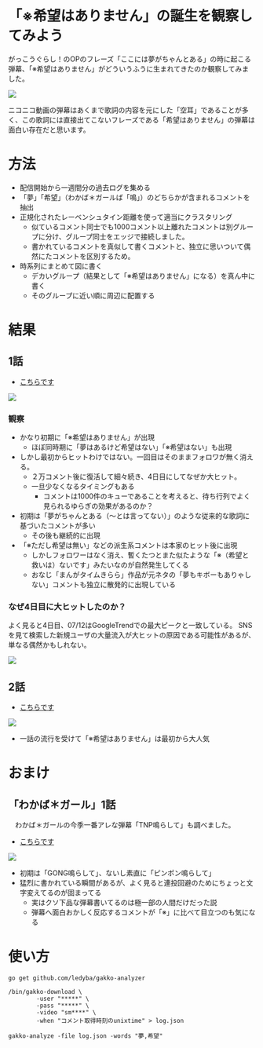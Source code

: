 # 「※希望はありません」の誕生を観察してみよう

がっこうぐらし！のOPのフレーズ「ここには夢がちゃんとある」の時に起こる弾幕、「※希望はありません」がどういうふうに生まれてきたのか観察してみました。

[![](https://raw.githubusercontent.com/ledyba/gakko-analyzer/master/screenshot.png)](http://www.nicovideo.jp/watch/1436342441)

ニコニコ動画の弾幕はあくまで歌詞の内容を元にした「空耳」であることが多く、この歌詞には直接出てこないフレーズである「希望はありません」の弾幕は面白い存在だと思います。

# 方法

 - 配信開始から一週間分の過去ログを集める
 - 「夢」「希望」（わかば＊ガールば「鳴」）のどちらかが含まれるコメントを抽出
 - 正規化されたレーベンシュタイン距離を使って適当にクラスタリング
   - 似ているコメント同士でも1000コメント以上離れたコメントは別グループに分け、グループ同士をエッジで接続しました。
   - 書かれているコメントを真似して書くコメントと、独立に思いついて偶然にたコメントを区別するため。
 - 時系列にまとめて図に書く
   - デカいグループ（結果として「※希望はありません」になる）を真ん中に書く
   - そのグループに近い順に周辺に配置する

# 結果
## 1話

 - [こちらです](https://cdn.rawgit.com/ledyba/gakko-analyzer/master/gakko_gurashi!_1.svg)

![](https://cdn.rawgit.com/ledyba/gakko-analyzer/master/gakko_gurashi!_1.svg)

### 観察

 - かなり初期に「※希望はありません」が出現
   - ほぼ同時期に「夢はあるけど希望はない」「※希望はない」も出現
 - しかし最初からヒットわけではない。一回目はそのままフォロワが無く消える。
   - ２万コメント後に復活して細々続き、4日目にしてなぜか大ヒット。
   - 一旦少なくなるタイミングもある
     - コメントは1000件のキューであることを考えると、待ち行列でよく見られるゆらぎの効果があるのか？
 - 初期は「夢がちゃんとある（〜とは言ってない）」のような従来的な歌詞に基づいたコメントが多い
   - その後も継続的に出現
 - 「※ただし希望は無い」などの派生系コメントは本家のヒット後に出現
   - しかしフォロワーはなく消え、暫くたつとまた似たような「※（希望と救いは）ないです」みたいなのが自然発生してくる
   - おなじ「まんがタイムきらら」作品が元ネタの「夢もキボーもありゃしない」コメントも独立に散発的に出現している

### なぜ4日目に大ヒットしたのか？

よく見ると4日目、07/12はGoogleTrendでの最大ピークと一致している。
SNSを見て検索した新規ユーザの大量流入が大ヒットの原因である可能性があるが、単なる偶然かもしれない。

[![](https://raw.githubusercontent.com/ledyba/gakko-analyzer/master/trend.png)](https://www.google.co.jp/trends/explore#q=%E3%81%8C%E3%81%A3%E3%81%93%E3%81%86%E3%81%90%E3%82%89%E3%81%97&date=today%203-m&cmpt=q&tz=Etc%2FGMT-9)

## 2話

 - [こちらです](https://cdn.rawgit.com/ledyba/gakko-analyzer/master/gakko_gurashi!_2.svg)

![](https://cdn.rawgit.com/ledyba/gakko-analyzer/master/gakko_gurashi!_2.svg)

- 一話の流行を受けて「※希望はありません」は最初から大人気

# おまけ
## 「わかば＊ガール」1話

　わかば＊ガールの今季一番アレな弾幕「TNP鳴らして」も調べました。

 - [こちらです](https://cdn.rawgit.com/ledyba/gakko-analyzer/master/wakaba_girl_1.svg)

![](https://cdn.rawgit.com/ledyba/gakko-analyzer/master/wakaba_girl_1.svg)

 - 初期は「GONG鳴らして」、ないし素直に「ピンポン鳴らして」
 - 猛烈に書かれている瞬間があるが、よく見ると連投回避のためにちょっと文字変えてるのが固まってる
   - 実はクソ下品な弾幕書いてるのは極一部の人間だけだった説
   - 弾幕へ面白おかしく反応するコメントが「※」に比べて目立つのも気になる

# 使い方
```
go get github.com/ledyba/gakko-analyzer

/bin/gakko-download \
		-user "*****" \
		-pass "*****" \
		-video "sm****" \
		-when "コメント取得時刻のunixtime" > log.json

gakko-analyze -file log.json -words "夢,希望"
```
